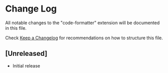 # Change Log

All notable changes to the "code-formatter" extension will be documented in this file.

Check [Keep a Changelog](http://keepachangelog.com/) for recommendations on how to structure this file.

## [Unreleased]

- Initial release